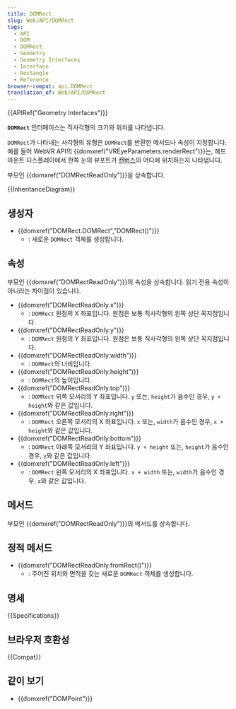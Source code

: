 ```yaml
---
title: DOMRect
slug: Web/API/DOMRect
tags:
  - API
  - DOM
  - DOMRect
  - Geometry
  - Geometry Interfaces
  - Interface
  - Rectangle
  - Reference
browser-compat: api.DOMRect
translation_of: Web/API/DOMRect
---
```

{{APIRef("Geometry Interfaces")}}

**`DOMRect`** 인터페이스는 직사각형의 크기와 위치를 나타냅니다.

`DOMRect`가 나타내는 사각형의 유형은 `DOMRect`를 반환한 메서드나 속성이 지정합니다. 예를 들어 WebVR API의 {{domxref("VREyeParameters.renderRect")}}는, 헤드 마운트 디스플레이에서 한쪽 눈의 뷰포트가 [캔버스](/ko/docs/Web/API/HTMLCanvasElement)의 어디에 위치하는지 나타냅니다.

부모인 {{domxref("DOMRectReadOnly")}}을 상속합니다.

{{InheritanceDiagram}}

## 생성자

- {{domxref("DOMRect.DOMRect","DOMRect()")}}
  - : 새로운 `DOMRect` 객체를 생성합니다.

## 속성

부모인 {{domxref("DOMRectReadOnly")}}의 속성을 상속합니다. 읽기 전용 속성이 아니라는 차이점이 있습니다.

- {{domxref("DOMRectReadOnly.x")}}
  - : `DOMRect` 원점의 X 좌표입니다. 원점은 보통 직사각형의 왼쪽 상단 꼭지점입니다.
- {{domxref("DOMRectReadOnly.y")}}
  - : `DOMRect` 원점의 Y 좌표입니다. 원점은 보통 직사각형의 왼쪽 상단 꼭지점입니다.
- {{domxref("DOMRectReadOnly.width")}}
  - : `DOMRect`의 너비입니다.
- {{domxref("DOMRectReadOnly.height")}}
  - : `DOMRect`의 높이입니다.
- {{domxref("DOMRectReadOnly.top")}}
  - : `DOMRect` 위쪽 모서리의 Y 좌표입니다. `y` 또는, `height`가 음수인 경우, `y + height`와 같은 값입니다.
- {{domxref("DOMRectReadOnly.right")}}
  - : `DOMRect` 오른쪽 모서리의 X 좌표입니다. `x` 또는, `width`가 음수인 경우, `x + height`와 같은 값입니다.
- {{domxref("DOMRectReadOnly.bottom")}}
  - : `DOMRect` 아래쪽 모서리의 Y 좌표입니다. `y + height` 또는, `height`가 음수인 경우, `y`와 같은 값입니다.
- {{domxref("DOMRectReadOnly.left")}}
  - : `DOMRect` 왼쪽 모서리의 X 좌표입니다. `x + width` 또는, `width`가 음수인 경우, `x`와 같은 값입니다.

## 메서드

부모인 {{domxref("DOMRectReadOnly")}}의 메서드를 상속합니다.

## 정적 메서드

- {{domxref("DOMRectReadOnly.fromRect()")}}
  - : 주어진 위치와 면적을 갖는 새로운 `DOMRect` 객체를 생성합니다.

## 명세

{{Specifications}}

## 브라우저 호환성

{{Compat}}

## 같이 보기

- {{domxref("DOMPoint")}}
